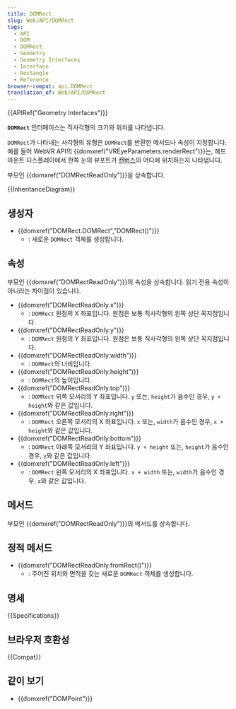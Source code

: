 ```yaml
---
title: DOMRect
slug: Web/API/DOMRect
tags:
  - API
  - DOM
  - DOMRect
  - Geometry
  - Geometry Interfaces
  - Interface
  - Rectangle
  - Reference
browser-compat: api.DOMRect
translation_of: Web/API/DOMRect
---
```

{{APIRef("Geometry Interfaces")}}

**`DOMRect`** 인터페이스는 직사각형의 크기와 위치를 나타냅니다.

`DOMRect`가 나타내는 사각형의 유형은 `DOMRect`를 반환한 메서드나 속성이 지정합니다. 예를 들어 WebVR API의 {{domxref("VREyeParameters.renderRect")}}는, 헤드 마운트 디스플레이에서 한쪽 눈의 뷰포트가 [캔버스](/ko/docs/Web/API/HTMLCanvasElement)의 어디에 위치하는지 나타냅니다.

부모인 {{domxref("DOMRectReadOnly")}}을 상속합니다.

{{InheritanceDiagram}}

## 생성자

- {{domxref("DOMRect.DOMRect","DOMRect()")}}
  - : 새로운 `DOMRect` 객체를 생성합니다.

## 속성

부모인 {{domxref("DOMRectReadOnly")}}의 속성을 상속합니다. 읽기 전용 속성이 아니라는 차이점이 있습니다.

- {{domxref("DOMRectReadOnly.x")}}
  - : `DOMRect` 원점의 X 좌표입니다. 원점은 보통 직사각형의 왼쪽 상단 꼭지점입니다.
- {{domxref("DOMRectReadOnly.y")}}
  - : `DOMRect` 원점의 Y 좌표입니다. 원점은 보통 직사각형의 왼쪽 상단 꼭지점입니다.
- {{domxref("DOMRectReadOnly.width")}}
  - : `DOMRect`의 너비입니다.
- {{domxref("DOMRectReadOnly.height")}}
  - : `DOMRect`의 높이입니다.
- {{domxref("DOMRectReadOnly.top")}}
  - : `DOMRect` 위쪽 모서리의 Y 좌표입니다. `y` 또는, `height`가 음수인 경우, `y + height`와 같은 값입니다.
- {{domxref("DOMRectReadOnly.right")}}
  - : `DOMRect` 오른쪽 모서리의 X 좌표입니다. `x` 또는, `width`가 음수인 경우, `x + height`와 같은 값입니다.
- {{domxref("DOMRectReadOnly.bottom")}}
  - : `DOMRect` 아래쪽 모서리의 Y 좌표입니다. `y + height` 또는, `height`가 음수인 경우, `y`와 같은 값입니다.
- {{domxref("DOMRectReadOnly.left")}}
  - : `DOMRect` 왼쪽 모서리의 X 좌표입니다. `x + width` 또는, `width`가 음수인 경우, `x`와 같은 값입니다.

## 메서드

부모인 {{domxref("DOMRectReadOnly")}}의 메서드를 상속합니다.

## 정적 메서드

- {{domxref("DOMRectReadOnly.fromRect()")}}
  - : 주어진 위치와 면적을 갖는 새로운 `DOMRect` 객체를 생성합니다.

## 명세

{{Specifications}}

## 브라우저 호환성

{{Compat}}

## 같이 보기

- {{domxref("DOMPoint")}}
